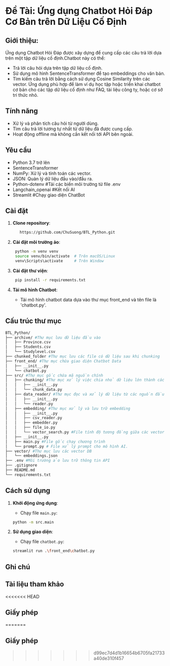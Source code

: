 
# Đề Tài: Ứng dụng Chatbot Hỏi Đáp Cơ Bản trên Dữ Liệu Cố Định


## Giới thiệu: 
Ứng dụng Chatbot Hỏi Đáp được xây dựng để cung cấp các câu trả lời dựa trên một tập dữ liệu cố định.Chatbot này có thể: 
- Trả lời câu hỏi dựa trên tập dữ liệu cố định.
- Sử dụng mô hình SentenceTransformer để tạo embeddings cho văn bản.
- Tìm kiếm câu trả lời bằng cách sử dụng Cosine Similarity trên các vector.
Ứng dụng phù hợp để làm ví dụ học tập hoặc triển khai chatbot cơ bản cho các tập dữ liệu cố định như FAQ, tài liệu công ty, hoặc cơ sở tri thức nhỏ.

## Tính năng
- Xử lý và phân tích câu hỏi từ người dùng.
- Tìm câu trả lời tương tự nhất từ dữ liệu đã được cung cấp.
- Hoạt động offline mà không cần kết nối tới API bên ngoài.

## Yêu cầu
- Python 3.7 trở lên
- SentenceTransformer
- NumPy: Xử lý và tính toán các vector.
- JSON: Quản lý dữ liệu đầu vào/đầu ra.
- Python-dotenv #Tải các biến môi trường từ file .env
- Langchain_openai  #Kết nối AI
- Streamlit #Chạy giao diện ChatBot
  
## Cài đặt
1. **Clone repository**:
   ```bash
      https://github.com/ChuSuong/BTL_Python.git
   ```

2. **Cài đặt môi trường ảo**:
    ```bash
     python -m venv venv
     source venv/bin/activate  # Trên macOS/Linux
     venv\Scripts\activate     # Trên Window
   ```
3. **Cài đặt thư viện**:
   ```bash
    pip install -r requirements.txt
   ```

3. **Tải mô hình Chatbot**:
   - Tải mô hình chatbot data dựa vào thư mục front_end và tên file là 'chatbot.py'.

## Cấu trúc thư mục
```bash
BTL_Python/
├── archive/ #Thư mục lưu dữ liệu đầu vào
│   ├── Province.csv
│   ├── Students.csv
│   └── Studylevel.csv
├── chunked_folder #Thư mục lưu các file có dữ liệu sau khi chunking
├── front_end/ #Thư mục chứa giao diện Chatbot Data
│   ├── __init__.py
│   └── chatbot.py
├── src/ #Thư mục gốc chứa mã nguồn chính
│   ├── chunking/ #Thư mục xử lý việc chia nhỏ dữ liệu lớn thành các phần
│   │   ├── __init__.py
│   │   └── chunk_data.py
│   ├── data_reader/ #Thư mục đọc và xử lý dữ liệu từ các nguồn đầu vào
│   │   ├── __init__.py
│   │   └── reader.py
│   ├── embedding/ #Thư mục xử lý và lưu trữ embedding
│   │   ├── __init__.py
│   │   ├── csv_reader.py
│   │   ├── embedder.py
│   │   ├── file_io.py
│   │   └── vector_search.py #File tính độ tương đồng giữa các vector
│   ├── __init__.py
│   ├── main.py #File gốc chạy chương trình
│   └── prompt.py # File xử lý prompt cho mô hình AI.
├── vector/ #Thư mục lưu các vector DB
│   └── embeddings.json
├── .env #Môi trường ảo lưu trữ thông tin API
├── .gitignore
├── README.md
└── requirements.txt

```

## Cách sử dụng
1. **Khởi động ứng dụng**:
   - Chạy file `main.py`:
   ```bash
   python -m src.main
   ```

2. **Sử dụng giao diện**:
    - Chạy file `chatbot.py`:
   ```bash
   streamlit run .\front_end\chatbot.py
   ```

## Ghi chú


## Tài liệu tham khảo


<<<<<<< HEAD
## Giấy phép
=======
## Giấy phép
>>>>>>> d99ec7d4d1b16654b6705fa21733a40de310f457
